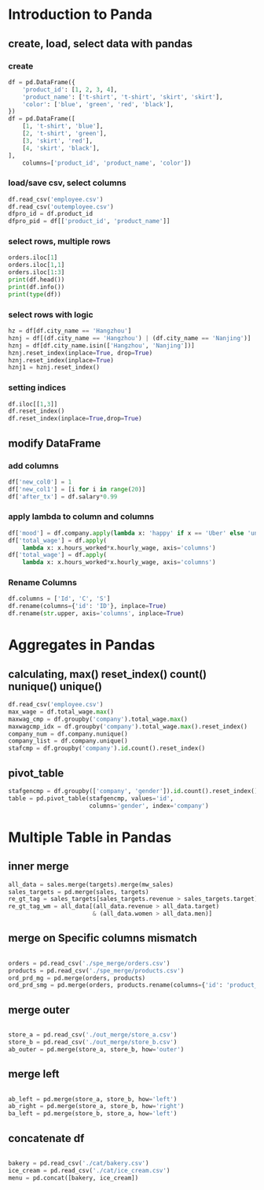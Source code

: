 # Introduction to Panda
## create, load, select data with pandas
### create
```python
df = pd.DataFrame({
    'product_id': [1, 2, 3, 4],
    'product_name': ['t-shirt', 't-shirt', 'skirt', 'skirt'],
    'color': ['blue', 'green', 'red', 'black'],
})
df = pd.DataFrame([
    [1, 't-shirt', 'blue'],
    [2, 't-shirt', 'green'],
    [3, 'skirt', 'red'],
    [4, 'skirt', 'black'],
],
    columns=['product_id', 'product_name', 'color'])

```
### load/save csv, select columns
```python
df.read_csv('employee.csv')
df.read_csv('outemployee.csv')
dfpro_id = df.product_id
dfpro_pid = df[['product_id', 'product_name']]
```

### select rows, multiple rows
```python
orders.iloc[1]
orders.iloc[1,1]
orders.iloc[1:3]
print(df.head())
print(df.info())
print(type(df))
```

### select rows with logic

```python
hz = df[df.city_name == 'Hangzhou']
hznj = df[(df.city_name == 'Hangzhou') | (df.city_name == 'Nanjing')]
hznj = df[df.city_name.isin(['Hangzhou', 'Nanjing'])]
hznj.reset_index(inplace=True, drop=True)
hznj.reset_index(inplace=True)
hznj1 = hznj.reset_index()
```
### setting indices
```python
df.iloc[[1,3]]
df.reset_index()
df.reset_index(inplace=True,drop=True)

```
## modify DataFrame
### add columns

```python
df['new_col0'] = 1
df['new_col1'] = [i for i in range(20)]
df['after_tx'] = df.salary*0.99
```
### apply lambda to column and columns

```python
df['mood'] = df.company.apply(lambda x: 'happy' if x == 'Uber' else 'unhappy')
df['total_wage'] = df.apply(
    lambda x: x.hours_worked*x.hourly_wage, axis='columns')
df['total_wage'] = df.apply(
    lambda x: x.hours_worked*x.hourly_wage, axis='columns')
```
### Rename Columns
```python
df.columns = ['Id', 'C', 'S']
df.rename(columns={'id': 'ID'}, inplace=True)
df.rename(str.upper, axis='columns', inplace=True)
```

# Aggregates in Pandas

## calculating, max() reset_index() count() nunique() unique()
```python
df.read_csv('employee.csv')
max_wage = df.total_wage.max()
maxwag_cmp = df.groupby('company').total_wage.max()
maxwagcmp_idx = df.groupby('company').total_wage.max().reset_index()
company_num = df.company.nunique()
company_list = df.company.unique()
stafcmp = df.groupby('company').id.count().reset_index()
```

## pivot_table
```python 
stafgencmp = df.groupby(['company', 'gender']).id.count().reset_index()
table = pd.pivot_table(stafgencmp, values='id',
                       columns='gender', index='company')
```

# Multiple Table in Pandas

## inner merge
```python
all_data = sales.merge(targets).merge(mw_sales)
sales_targets = pd.merge(sales, targets)
re_gt_tag = sales_targets[sales_targets.revenue > sales_targets.target]
re_gt_tag_wm = all_data[(all_data.revenue > all_data.target)
                        & (all_data.women > all_data.men)]

```

## merge on Specific columns mismatch
```python

orders = pd.read_csv('./spe_merge/orders.csv')
products = pd.read_csv('./spe_merge/products.csv')
ord_prd_mg = pd.merge(orders, products)
ord_prd_smg = pd.merge(orders, products.rename(columns={'id': 'product_id'}))
```

## merge outer
```python

store_a = pd.read_csv('./out_merge/store_a.csv')
store_b = pd.read_csv('./out_merge/store_b.csv')
ab_outer = pd.merge(store_a, store_b, how='outer')
```

## merge left
```python

ab_left = pd.merge(store_a, store_b, how='left')
ab_right = pd.merge(store_a, store_b, how='right')
ba_left = pd.merge(store_b, store_a, how='left')
```

## concatenate df
```python

bakery = pd.read_csv('./cat/bakery.csv')
ice_cream = pd.read_csv('./cat/ice_cream.csv')
menu = pd.concat([bakery, ice_cream])
```

